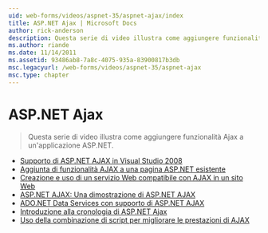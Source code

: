 ```yaml
---
uid: web-forms/videos/aspnet-35/aspnet-ajax/index
title: ASP.NET Ajax | Microsoft Docs
author: rick-anderson
description: Questa serie di video illustra come aggiungere funzionalità Ajax a un'applicazione ASP.NET.
ms.author: riande
ms.date: 11/14/2011
ms.assetid: 93486ab8-7a8c-4075-935a-83900817b3db
msc.legacyurl: /web-forms/videos/aspnet-35/aspnet-ajax
msc.type: chapter
---
```

<a name="aspnet-ajax"></a>ASP.NET Ajax
====================
> Questa serie di video illustra come aggiungere funzionalità Ajax a un'applicazione ASP.NET.


- [Supporto di ASP.NET AJAX in Visual Studio 2008](aspnet-ajax-support-in-visual-studio-2008.md)
- [Aggiunta di funzionalità AJAX a una pagina ASP.NET esistente](adding-ajax-functionality-to-an-existing-aspnet-page.md)
- [Creazione e uso di un servizio Web compatibile con AJAX in un sito Web](creating-and-using-an-ajax-enabled-web-service-in-a-web-site.md)
- [ASP.NET AJAX: Una dimostrazione di ASP.NET AJAX](aspnet-ajax-a-demonstration-of-aspnet-ajax.md)
- [ADO.NET Data Services con supporto di ASP.NET AJAX](adonet-data-services-with-aspnet-ajax-support.md)
- [Introduzione alla cronologia di ASP.NET Ajax](introduction-to-aspnet-ajax-history.md)
- [Uso della combinazione di script per migliorare le prestazioni di AJAX](using-script-combining-to-improve-ajax-performance.md)
